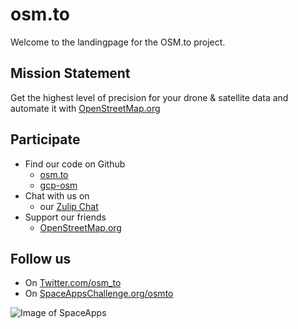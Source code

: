 # osm.to

Welcome to the landingpage for the OSM.to project.

## Mission Statement

Get the highest level of precision for your drone & satellite data and automate it with [OpenStreetMap.org](https://openstreetmap.org)


## Participate

  * Find our code on Github
    * [osm.to](https://github.com/aerospaceresearch/gcp-osm)
	* [gcp-osm](https://github.com/aerospaceresearch/gcp-osm)
  * Chat with us on
    * our [Zulip Chat](https://aerospaceresearch.zulipchat.com/#narrow/stream/200712-gcp-osm)
  * Support our friends
    * [OpenStreetMap.org](https://openstreetmap.org)
	
	
## Follow us

  * On [Twitter.com/osm_to](https://twitter.com/osm_to)
  * On [SpaceAppsChallenge.org/osmto](https://2021.spaceappschallenge.org/challenges/statements/drones-and-satellites-for-urban-development/teams/osmto/project)

![[Image of SpaceApps](https://2021.spaceappschallenge.org/challenges/statements/drones-and-satellites-for-urban-development/teams/osmto/project)](https://www.spaceapps.earth/img/logos/space-app-logo.png)
